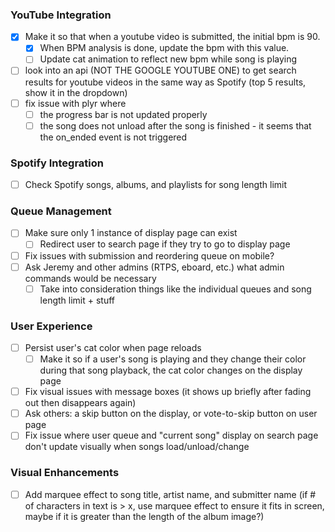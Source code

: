 ### YouTube Integration
- [X] Make it so that when a youtube video is submitted, the initial bpm is 90.
    - [X] When BPM analysis is done, update the bpm with this value.
    - [ ] Update cat animation to reflect new bpm while song is playing
- [ ] look into an api (NOT THE GOOGLE YOUTUBE ONE) to get search results for youtube videos in the same way as Spotify (top 5 results, show it in the dropdown)
- [ ] fix issue with plyr where
    - [ ] the progress bar is not updated properly
    - [ ] the song does not unload after the song is finished - it seems that the on_ended event is not triggered
### Spotify Integration
- [ ] Check Spotify songs, albums, and playlists for song length limit
### Queue Management
- [ ] Make sure only 1 instance of display page can exist
    - [ ] Redirect user to search page if they try to go to display page
- [ ] Fix issues with submission and reordering queue on mobile?
- [ ] Ask Jeremy and other admins (RTPS, eboard, etc.) what admin commands would be necessary
    - [ ] Take into consideration things like the individual queues and song length limit + stuff

### User Experience
- [ ] Persist user's cat color when page reloads
    - [ ] Make it so if a user's song is playing and they change their color during that song playback, the cat color changes on the display page
- [ ] Fix visual issues with message boxes (it shows up briefly after fading out then disappears again)
- [ ] Ask others: a skip button on the display, or vote-to-skip button on user page
- [ ] Fix issue where user queue and "current song" display on search page don't update visually when songs load/unload/change

### Visual Enhancements
- [ ] Add marquee effect to song title, artist name, and submitter name (if # of characters in text is > x, use marquee effect to ensure it fits in screen, maybe if it is greater than the length of the album image?)